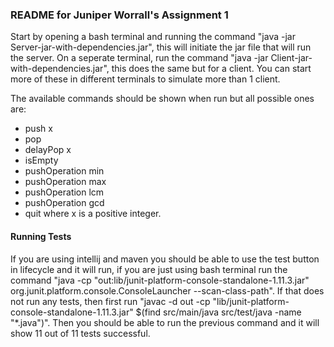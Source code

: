 ### README for Juniper Worrall's Assignment 1
Start by opening a bash terminal and running the command "java -jar Server-jar-with-dependencies.jar", this will initiate the jar file that will run the server.
On a seperate terminal, run the command "java -jar Client-jar-with-dependencies.jar", this does the same but for a client. You can start more of these in different terminals to simulate more than 1 client.

The available commands should be shown when run but all possible ones are:
* push x
* pop
* delayPop x
* isEmpty
* pushOperation min
* pushOperation max
* pushOperation lcm
* pushOperation gcd
* quit
where x is a positive integer.

#### Running Tests
If you are using intellij and maven you should be able to use the test button in lifecycle and it will run, if you are just using bash terminal run the command "java -cp "out:lib/junit-platform-console-standalone-1.11.3.jar" \
org.junit.platform.console.ConsoleLauncher --scan-class-path". If that does not run any tests, then first run "javac -d out -cp "lib/junit-platform-console-standalone-1.11.3.jar" \$(find src/main/java src/test/java -name "*.java")". Then you should be able to run the previous command and it will show 11 out of 11 tests successful.
